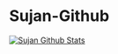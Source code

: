# Sujan-Github
[![Sujan Github Stats](https://github-readme-stats.vercel.app/api?username=codeater7)](https://github.com)

